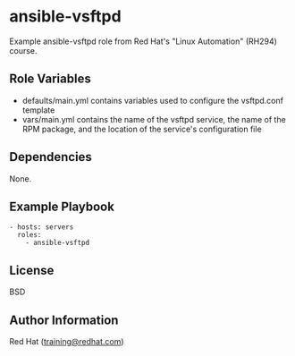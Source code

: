 ansible-vsftpd
=========
Example ansible-vsftpd role from Red Hat's "Linux Automation" (RH294)
course.

Role Variables
--------------

* defaults/main.yml contains variables used to configure the vsftpd.conf template
* vars/main.yml contains the name of the vsftpd service, the name of the RPM
package, and the location of the service's configuration file

Dependencies
------------

None.

Example Playbook
----------------

    - hosts: servers
      roles:
        - ansible-vsftpd

License
-------

BSD

Author Information
------------------

Red Hat (training@redhat.com)